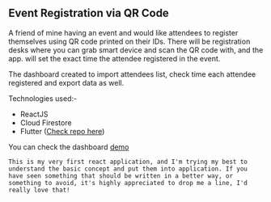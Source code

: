 ## Event Registration via QR Code

A friend of mine having an event and would like attendees to register themselves using QR code printed on their IDs. There will be registration desks where you can grab smart device and scan the QR code with, and the app. will set the exact time the attendee registered in the event.

The dashboard created to import attendees list, check time each attendee registered and export data as well.

Technologies used:-
- ReactJS
- Cloud Firestore
- Flutter ([Check repo here](https://github.com/mmounirf/event-registration-qr-scanner))

You can check the dashboard [demo](https://mmounirf.github.io/event-registration-dashboard/)

``
This is my very first react application, and I'm trying my best to understand the basic concept and put them into application. If you have seen something that should be written in a better way, or something to avoid, it's highly appreciated to drop me a line, I'd really love that!
``
